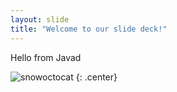 ```yaml
---
layout: slide
title: "Welcome to our slide deck!"
---
```


Hello from Javad

![snowoctocat](https://octodex.github.com/images/snowoctocat.png)
{: .center}
